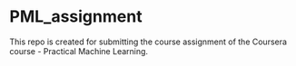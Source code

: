 # PML_assignment
This repo is created for submitting the course assignment of the Coursera course - Practical Machine Learning.
